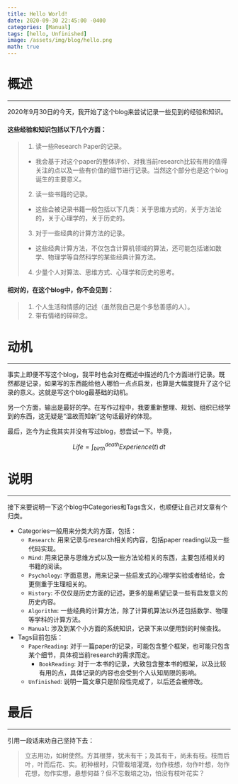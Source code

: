 ```yaml
---
title: Hello World!
date: 2020-09-30 22:45:00 -0400
categories: [Manual]
tags: [hello, Unfinished]
image: /assets/img/blog/hello.png
math: true
---
```


# 概述
---

2020年9月30日的今天，我开始了这个blog来尝试记录一些见到的经验和知识。

#### 这些经验和知识包括以下几个方面：

> 1. 读一些Research Paper的记录。
>  - 我会基于对这个paper的整体评价、对我当前research比较有用的值得关注的点以及一些有价值的细节进行记录。当然这个部分也是这个blog诞生的主要意义。
> 2. 读一些书籍的记录。
>   - 这些会被记录书籍一般包括以下几类：关于思维方式的，关于方法论的，关于心理学的，关于历史的。
> 3. 对于一些经典的计算方法的记录。
>   - 这些经典计算方法，不仅包含计算机领域的算法，还可能包括诸如数学、物理学等自然科学的某些经典计算方法。
> 4. 少量个人对算法、思维方式、心理学和历史的思考。

#### 相对的，在这个blog中，你不会见到：

> 1. 个人生活和情感的记述（虽然我自己是个多愁善感的人）。
> 2. 带有情绪的碎碎念。

# 动机
---

事实上即便不写这个blog，我平时也会对在概述中描述的几个方面进行记录。既然都是记录，如果写的东西能给他人哪怕一点点启发，也算是大幅度提升了这个记录的意义。这就是写这个blog最基础的动机。

另一个方面，输出是最好的学。在写作过程中，我要重新整理、规划、组织已经学到的东西，这无疑是“温故而知新”这句话最好的体现。

最后，迄今为止我其实并没有写过blog，想尝试一下。毕竟，

$$ Life=\int_{birth}^{death}Experience(t)\,dt $$

# 说明
---
接下来要说明一下这个blog中Categories和Tags含义，也顺便让自己对文章有个归类。

- Categories一般用来分类大的方面，包括：
  - `Research`: 用来记录与research相关的内容，包括paper reading以及一些代码实现。
  - `Mind`: 用来记录与思维方式以及一些方法论相关的东西，主要包括相关的书籍的阅读。
  - `Psychology`: 字面意思，用来记录一些启发式的心理学实验或者结论，会更侧重于生理相关的。
  - `History`: 不仅仅是历史方面的记述，更多的是希望记录一些有启发意义的历史内容。
  - `Algorithm`: 一些经典的计算方法，除了计算机算法以外还包括数学、物理等学科的计算方法。
  - `Manual`: 涉及到某个小方面的系统知识，记录下来以便用到的时候查找。
- Tags目前包括：
  - `PaperReading`: 对于一篇paper的记录，可能包含整个框架，也可能只包含某个细节，具体视当前research的需求而定。
    - `BookReading`: 对于一本书的记录，大致包含整本书的框架，以及比较有用的点，具体记录的内容也会受到个人认知局限的影响。
  - `Unfinished`: 说明一篇文章只是阶段性完成了，以后还会被修改。

# 最后
---
引用一段话来劝自己坚持下去：
> 立志用功，如树使然。方其根芽，犹未有干；及其有干，尚未有枝。枝而后叶，叶而后花、实。初种根时，只管栽培灌溉，勿作枝想，勿作叶想，勿作花想，勿作实想，悬想何益？但不忘栽培之功，怕没有枝叶花实？
